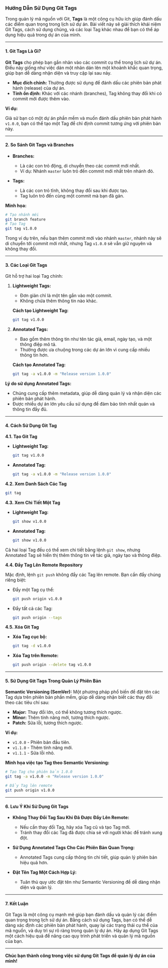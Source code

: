 ### Hướng Dẫn Sử Dụng Git Tags

Trong quản lý mã nguồn với Git, **Tags** là một công cụ hữu ích giúp đánh dấu các điểm quan trọng trong lịch sử dự án. Bài viết này sẽ giải thích khái niệm Git Tags, cách sử dụng chúng, và các loại Tag khác nhau để bạn có thể áp dụng hiệu quả trong dự án của mình.

---

#### **1. Git Tags Là Gì?**

**Git Tags** cho phép bạn gắn nhãn vào các commit cụ thể trong lịch sử dự án. Điều này giống như việc dán một nhãn dán lên một khoảnh khắc quan trọng, giúp bạn dễ dàng nhận diện và truy cập lại sau này.

- **Mục đích chính:** Thường được sử dụng để đánh dấu các phiên bản phát hành (release) của dự án.
- **Tính ổn định:** Khác với các nhánh (branches), Tag không thay đổi khi có commit mới được thêm vào.

**Ví dụ:**

Giả sử bạn có một dự án phần mềm và muốn đánh dấu phiên bản phát hành `v1.0.0`, bạn có thể tạo một Tag để chỉ định commit tương ứng với phiên bản này.

---

#### **2. So Sánh Git Tags và Branches**

- **Branches:**
  - Là các con trỏ động, di chuyển theo các commit mới nhất.
  - Ví dụ: Nhánh `master` luôn trỏ đến commit mới nhất trên nhánh đó.

- **Tags:**
  - Là các con trỏ tĩnh, không thay đổi sau khi được tạo.
  - Tag luôn trỏ đến cùng một commit mà bạn đã gán.

**Minh họa:**

```bash
# Tạo nhánh mới
git branch feature
# Tạo Tag
git tag v1.0.0
```

Trong ví dụ trên, nếu bạn thêm commit mới vào nhánh `master`, nhánh này sẽ di chuyển tới commit mới nhất, nhưng Tag `v1.0.0` sẽ vẫn giữ nguyên và không thay đổi.

---

#### **3. Các Loại Git Tags**

Git hỗ trợ hai loại Tag chính:

1. **Lightweight Tags:**
   - Đơn giản chỉ là một tên gắn vào một commit.
   - Không chứa thêm thông tin nào khác.
   
   **Cách tạo Lightweight Tag:**
   ```bash
   git tag v1.0.0
   ```

2. **Annotated Tags:**
   - Bao gồm thêm thông tin như tên tác giả, email, ngày tạo, và một thông điệp mô tả.
   - Thường được ưa chuộng trong các dự án lớn vì cung cấp nhiều thông tin hơn.
   
   **Cách tạo Annotated Tag:**
   ```bash
   git tag -a v1.0.0 -m "Release version 1.0.0"
   ```

**Lý do sử dụng Annotated Tags:**
- Chúng cung cấp thêm metadata, giúp dễ dàng quản lý và nhận diện các phiên bản phát hành.
- Được nhiều dự án lớn yêu cầu sử dụng để đảm bảo tính nhất quán và thông tin đầy đủ.

---

#### **4. Cách Sử Dụng Git Tag**

**4.1. Tạo Git Tag**

- **Lightweight Tag:**
  ```bash
  git tag v1.0.0
  ```

- **Annotated Tag:**
  ```bash
  git tag -a v1.0.0 -m "Release version 1.0.0"
  ```

**4.2. Xem Danh Sách Các Tag**

```bash
git tag
```

**4.3. Xem Chi Tiết Một Tag**

- **Lightweight Tag:**
  ```bash
  git show v1.0.0
  ```

- **Annotated Tag:**
  ```bash
  git show v1.0.0
  ```

Cả hai loại Tag đều có thể xem chi tiết bằng lệnh `git show`, nhưng Annotated Tag sẽ hiển thị thêm thông tin về tác giả, ngày tạo và thông điệp.

**4.4. Đẩy Tag Lên Remote Repository**

Mặc định, lệnh `git push` không đẩy các Tag lên remote. Bạn cần đẩy chúng riêng biệt:

- Đẩy một Tag cụ thể:
  ```bash
  git push origin v1.0.0
  ```

- Đẩy tất cả các Tag:
  ```bash
  git push origin --tags
  ```

**4.5. Xóa Git Tag**

- **Xóa Tag cục bộ:**
  ```bash
  git tag -d v1.0.0
  ```

- **Xóa Tag trên Remote:**
  ```bash
  git push origin --delete tag v1.0.0
  ```

---

#### **5. Sử Dụng Git Tags Trong Quản Lý Phiên Bản**

**Semantic Versioning (SemVer):**
Một phương pháp phổ biến để đặt tên các Tag dựa trên phiên bản phần mềm, giúp dễ dàng nhận biết các thay đổi theo các tiêu chí sau:

- **Major:** Thay đổi lớn, có thể không tương thích ngược.
- **Minor:** Thêm tính năng mới, tương thích ngược.
- **Patch:** Sửa lỗi, tương thích ngược.

**Ví dụ:**

- `v1.0.0` - Phiên bản đầu tiên.
- `v1.1.0` - Thêm tính năng mới.
- `v1.1.1` - Sửa lỗi nhỏ.

**Minh họa việc tạo Tag theo Semantic Versioning:**

```bash
# Tạo Tag cho phiên bản 1.0.0
git tag -a v1.0.0 -m "Release version 1.0.0"

# Đẩy Tag lên remote
git push origin v1.0.0
```

---

#### **6. Lưu Ý Khi Sử Dụng Git Tags**

- **Không Thay Đổi Tag Sau Khi Đã Được Đẩy Lên Remote:**
  - Nếu cần thay đổi Tag, hãy xóa Tag cũ và tạo Tag mới.
  - Tránh thay đổi các Tag đã được chia sẻ với người khác để tránh xung đột.

- **Sử Dụng Annotated Tags Cho Các Phiên Bản Quan Trọng:**
  - Annotated Tags cung cấp thông tin chi tiết, giúp quản lý phiên bản hiệu quả hơn.

- **Đặt Tên Tag Một Cách Hợp Lý:**
  - Tuân thủ quy ước đặt tên như Semantic Versioning để dễ dàng nhận diện và quản lý.

---

#### **7. Kết Luận**

Git Tags là một công cụ mạnh mẽ giúp bạn đánh dấu và quản lý các điểm quan trọng trong lịch sử dự án. Bằng cách sử dụng Tags, bạn có thể dễ dàng xác định các phiên bản phát hành, quay lại các trạng thái cụ thể của mã nguồn, và duy trì sự rõ ràng trong quản lý dự án. Hãy áp dụng Git Tags một cách hiệu quả để nâng cao quy trình phát triển và quản lý mã nguồn của bạn.

---

**Chúc bạn thành công trong việc sử dụng Git Tags để quản lý dự án của mình!**
